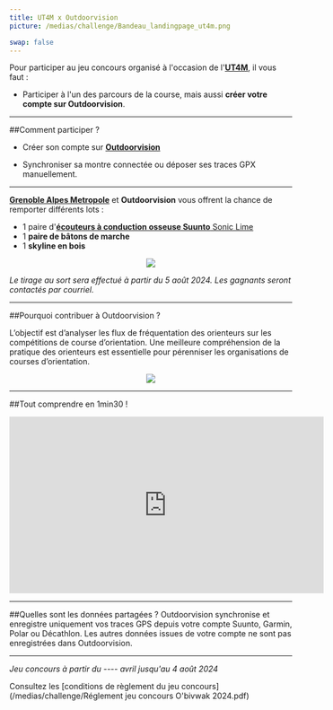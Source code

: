 ```yaml
---
title: UT4M x Outdoorvision
picture: /medias/challenge/Bandeau_landingpage_ut4m.png

swap: false
---
```


Pour participer au jeu concours organisé à l'occasion de l'**[UT4M](https://ut4m.fr/fr)**, il vous faut :

- Participer à l'un des parcours de la course, mais aussi **créer votre compte sur Outdoorvision**.

---

##Comment participer ?

- Créer son compte sur **[Outdoorvision](https://staging-auth.outdoorvision.fr/auth/realms/PRNSN/protocol/openid-connect/registrations?client_id=back1-outdoorgeovision-prnsn&response_type=code&redirect_uri=https://staging-back.outdoorvision.fr/auth/done/&scope=openid)**

- Synchroniser sa montre connectée ou déposer ses traces GPX manuellement.
  
<participate></participate>

---

**[Grenoble Alpes Metropole](https://www.grenoblealpesmetropole.fr/)** et **Outdoorvision** vous offrent la chance de remporter différents lots : 

- 1 paire d'[**écouteurs à conduction osseuse Suunto** Sonic Lime](https://www.suunto.com/fr-fr/Produits/casque-audio/suunto-sonic/suunto-sonic-lime/) 
- 1 **paire de bâtons de marche** 
- 1 **skyline en bois**
  
<p align="center">
  <img src="/medias/challenge/banniere_lots_obivwak.png">
</p>


*Le tirage au sort sera effectué à partir du 5 août 2024. Les gagnants seront contactés par courriel.*

------

##Pourquoi contribuer à Outdoorvision ?


L’objectif est d’analyser les flux de fréquentation des orienteurs sur les compétitions de course d’orientation. Une meilleure compréhension de la pratique des orienteurs est essentielle pour pérenniser les organisations de courses d’orientation.

<p align="center">
  <img src="/medias/challenge/Contribue_obivwak.png">
</p>

------

##Tout comprendre en 1min30 !
<p align="center">
<iframe width="560" height="315" src="https://www.youtube.com/embed/Sua7VDlhBs4" title="YouTube video player" frameborder="0" allow="accelerometer; autoplay; clipboard-write; encrypted-media; gyroscope; picture-in-picture" allowfullscreen></iframe>
</p>


---

##Quelles sont les données partagées ?
Outdoorvision synchronise et enregistre uniquement vos traces GPS depuis votre compte Suunto, Garmin, Polar ou Décathlon. Les autres données issues de votre compte ne sont pas enregistrées dans Outdoorvision.

---

*Jeu concours à partir du ---- avril jusqu'au 4 août 2024* 

Consultez les [conditions de règlement du jeu concours](/medias/challenge/Réglement jeu concours O'bivwak 2024.pdf)
<p></p>




